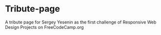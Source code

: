 # Tribute-page
 A tribute page for Sergey Yesenin as the first challenge of Responsive Web Design Projects on FreeCodeCamp.org
